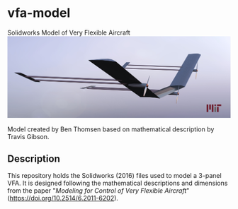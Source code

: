 # vfa-model
Solidworks Model of Very Flexible Aircraft
![Rendering of 3-wing VFA model](VFA.jpg)

Model created by Ben Thomsen based on mathematical description by Travis Gibson.

## Description
This repository holds the Solidworks (2016) files used to model a 3-panel VFA. It is designed following the mathematical descriptions and dimensions from the paper "*Modeling for Control of Very Flexible Aircraft*" (https://doi.org/10.2514/6.2011-6202).

